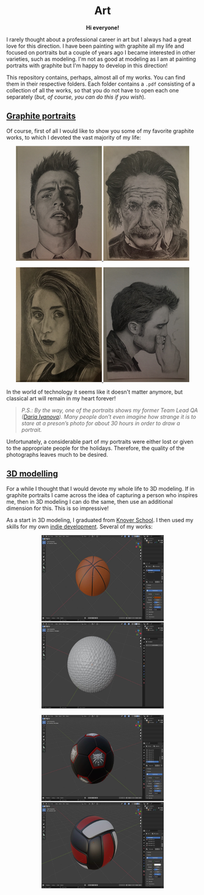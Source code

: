 <h1
    align = "center">
    Art
</h1>

<p
    align = "center">
    <b>Hi everyone!</b>
</p>

I rarely thought about a professional career in art but I always had a great love for this direction. I have been painting with graphite all my life and focused on portraits but a couple of years ago I became interested in other varieties, such as modeling. I'm not as good at modeling as I am at painting portraits with graphite but I'm happy to develop in this direction! 

This repository contains, perhaps, almost all of my works. You can find them in their respective folders. Each folder contains a `.pdf` consisting of a collection of all the works, so that you do not have to open each one separately (_but, of course, you can do this if you wish_).

## [Graphite portraits](https://github.com/msgrigorovich/Art/tree/main/Graphite%20Portraits)

Of course, first of all I would like to show you some of my favorite graphite works, to which I devoted the vast majority of my life:

<p align = "center">
<a
href = "https://github.com/msgrigorovich/Art/blob/main/Graphite%20Portraits/photo%20jpg/Colton%20Haynes%20--%202018.jpg">
<img width="225" height="300" src="https://github.com/msgrigorovich/Art/blob/main/Graphite%20Portraits/photo%20jpg/Colton%20Haynes%20--%202018.jpg?raw=true">
</a>
<a
href = "https://github.com/msgrigorovich/Art/blob/main/Graphite%20Portraits/photo%20jpg/Albert%20Einstein%20--%202016.jpg">
<img width="225" height="300" src="https://github.com/msgrigorovich/Art/blob/main/Graphite%20Portraits/photo%20jpg/Albert%20Einstein%20--%202016.jpg?raw=true">
</a>
</p>

<p align = "center">
<a
href = "https://github.com/msgrigorovich/Art/blob/main/Graphite%20Portraits/photo%20jpg/Ivanova%20Daria%20--%202022.jpg">
<img width="225" height="300" src="https://github.com/msgrigorovich/Art/blob/main/Graphite%20Portraits/photo%20jpg/Ivanova%20Daria%20--%202022.jpg?raw=true">
</a>
<a
href = "https://github.com/msgrigorovich/Art/blob/main/Graphite%20Portraits/photo%20jpg/Robert%20Pattinson%20--%202018.jpg">
<img width="225" height="300" src="https://github.com/msgrigorovich/Art/blob/main/Graphite%20Portraits/photo%20jpg/Robert%20Pattinson%20--%202018.jpg?raw=true">
</a>
</p>

In the world of technology it seems like it doesn't matter anymore, but classical art will remain in my heart forever!

>_P.S.: By the way, one of the portraits shows my former Team Lead QA ([Daria Ivanova](https://github.com/Numilou)). Many people don’t even imagine how strange it is to stare at a preson’s photo for about 30 hours in order to draw a portrait._

Unfortunately, a considerable part of my portraits were either lost or given to the appropriate people for the holidays. Therefore, the quality of the photographs leaves much to be desired.

## [3D modelling](https://github.com/msgrigorovich/Art/tree/main/3D%20modeling)

For a while I thought that I would devote my whole life to 3D modeling. If in graphite portraits I came across the idea of capturing a person who inspires me, then in 3D modeling I can do the same, then use an additional dimension for this. This is so impressive!

As a start in 3D modeling, I graduated from [Knover School](https://github.com/msgrigorovich/Art/tree/main/3D%20modeling/Knower%20School). I then used my skills for my own [indie development](https://github.com/msgrigorovich/Art/tree/main/3D%20modeling/basketgolfGame%20project). Several of my works:


<p align = "center">
<a
href = "https://github.com/msgrigorovich/Art/blob/main/3D%20modeling/basketgolfGame%20project/Models/balls/default_basket.blend">
<img width="320" height="225" src="https://github.com/msgrigorovich/Art/blob/main/README_PICTURES/BasketballDefault.jpg?raw=true">
</a>
<a
href = "https://github.com/msgrigorovich/Art/blob/main/3D%20modeling/basketgolfGame%20project/Models/balls/default_golf.blend">
<img width="320" height="225" src="https://github.com/msgrigorovich/Art/blob/main/README_PICTURES/GolfDefault.jpg?raw=true">
</a>
</p>

<p align = "center">
<a
href = "https://github.com/msgrigorovich/Art/blob/main/3D%20modeling/basketgolfGame%20project/Models/balls/football_4.blend">
<img width="320" height="225" src="https://github.com/msgrigorovich/Art/blob/main/README_PICTURES/FotballWitcher.jpg?raw=true">
</a>
<a
href = "https://github.com/msgrigorovich/Art/blob/main/3D%20modeling/basketgolfGame%20project/Models/balls/volleyball.blend">
<img width="320" height="225" src="https://github.com/msgrigorovich/Art/blob/main/README_PICTURES/VolleyballDefault.jpg?raw=true">
</a>
</p>
